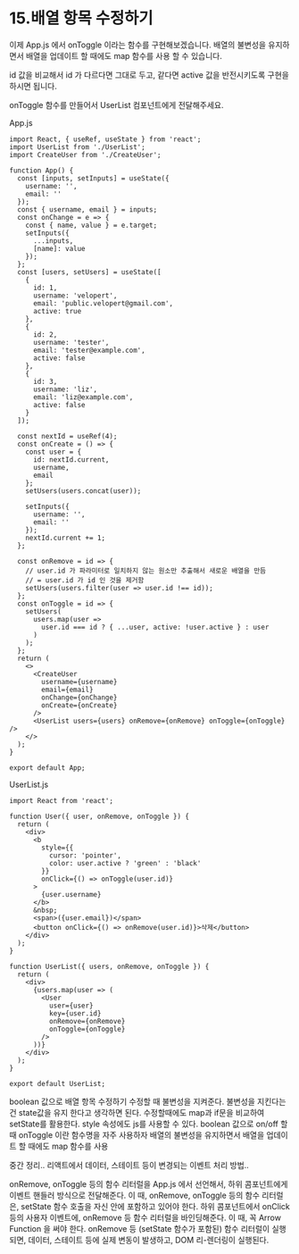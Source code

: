 # 15.배열 항목 수정하기
이제 App.js 에서 onToggle 이라는 함수를 구현해보겠습니다. 배열의 불변성을 유지하면서 배열을 업데이트 할 때에도 map 함수를 사용 할 수 있습니다.
 
id 값을 비교해서 id 가 다르다면 그대로 두고, 같다면 active 값을 반전시키도록 구현을 하시면 됩니다.
 
onToggle 함수를 만들어서 UserList 컴포넌트에게 전달해주세요.
 
App.js
```
import React, { useRef, useState } from 'react';
import UserList from './UserList';
import CreateUser from './CreateUser';

function App() {
  const [inputs, setInputs] = useState({
    username: '',
    email: ''
  });
  const { username, email } = inputs;
  const onChange = e => {
    const { name, value } = e.target;
    setInputs({
      ...inputs,
      [name]: value
    });
  };
  const [users, setUsers] = useState([
    {
      id: 1,
      username: 'velopert',
      email: 'public.velopert@gmail.com',
      active: true
    },
    {
      id: 2,
      username: 'tester',
      email: 'tester@example.com',
      active: false
    },
    {
      id: 3,
      username: 'liz',
      email: 'liz@example.com',
      active: false
    }
  ]);

  const nextId = useRef(4);
  const onCreate = () => {
    const user = {
      id: nextId.current,
      username,
      email
    };
    setUsers(users.concat(user));

    setInputs({
      username: '',
      email: ''
    });
    nextId.current += 1;
  };

  const onRemove = id => {
    // user.id 가 파라미터로 일치하지 않는 원소만 추출해서 새로운 배열을 만듬
    // = user.id 가 id 인 것을 제거함
    setUsers(users.filter(user => user.id !== id));
  };
  const onToggle = id => {
    setUsers(
      users.map(user =>
        user.id === id ? { ...user, active: !user.active } : user
      )
    );
  };
  return (
    <>
      <CreateUser
        username={username}
        email={email}
        onChange={onChange}
        onCreate={onCreate}
      />
      <UserList users={users} onRemove={onRemove} onToggle={onToggle} />
    </>
  );
}

export default App;
```
 
UserList.js
```
import React from 'react';

function User({ user, onRemove, onToggle }) {
  return (
    <div>
      <b
        style={{
          cursor: 'pointer',
          color: user.active ? 'green' : 'black'
        }}
        onClick={() => onToggle(user.id)}
      >
        {user.username}
      </b>
      &nbsp;
      <span>({user.email})</span>
      <button onClick={() => onRemove(user.id)}>삭제</button>
    </div>
  );
}

function UserList({ users, onRemove, onToggle }) {
  return (
    <div>
      {users.map(user => (
        <User
          user={user}
          key={user.id}
          onRemove={onRemove}
          onToggle={onToggle}
        />
      ))}
    </div>
  );
}

export default UserList;
```
 
boolean 값으로 배열 항목 수정하기
수정할 때 불변성을 지켜준다.
불변성을 지킨다는건 state값을 유지 한다고 생각하면 된다.
수정할때에도 map과 if문을 비교하여 setState를 활용한다.
style 속성에도 js를 사용할 수 있다.
boolean 값으로 on/off 할 때 onToggle 이란 함수명을 자주 사용하자
배열의 불변성을 유지하면서 배열을 업데이트 할 때에도 map 함수를 사용
 
중간 정리..
리액트에서 데이터, 스테이트 등이 변경되는 이벤트 처리 방법..
 
onRemove, onToggle 등의 함수 리터럴을 App.js 에서 선언해서, 하위 콤포넌트에게 이벤트 핸들러 방식으로 전달해준다.
이 때, onRemove, onToggle 등의 함수 리터럴은, setState 함수 호출을 자신 안에 포함하고 있어야 한다.
하위 콤포넌트에서 onClick 등의 사용자 이벤트에, onRemove 등 함수 리터럴을 바인딩해준다. 이 때, 꼭 Arrow Function 을 써야 한다.
onRemove 등 (setState 함수가 포함된) 함수 리터럴이 실행되면, 데이터, 스테이트 등에 실제 변동이 발생하고, DOM 리-렌더링이 실행된다.
